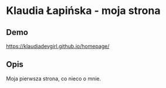 # Klaudia Łapińska - moja strona

## Demo

https://klaudiadevgirl.github.io/homepage/

## Opis

Moja pierwsza strona, co nieco o mnie.
